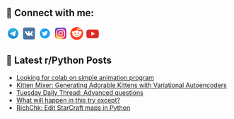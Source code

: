 ## 🔎 Connect with me:
[<img src="https://github.com/bullbesh/bullbesh/blob/main/images/Telegram.png" width="32" height="32" />](https://t.me/bullbesh)
[<img src="https://github.com/bullbesh/bullbesh/blob/main/images/VK.png" width="32" height="32" />](https://vk.com/bullbesh)
[<img src="https://github.com/bullbesh/bullbesh/blob/main/images/Twitter.png" width="32" height="32" />](https://twitter.com/bullbesh1)
[<img src="https://github.com/bullbesh/bullbesh/blob/main/images/Instagram.png" width="32" height="32" />](https://www.instagram.com/bullbesh)
[<img src="https://github.com/bullbesh/bullbesh/blob/main/images/Reddit.png" width="32" height="32" />](https://www.reddit.com/user/bullbesh)
[<img src="https://github.com/bullbesh/bullbesh/blob/main/images/YouTube.png" width="32" height="32" />](https://www.youtube.com/channel/UCtfjRs6uzgq5mfm8S06WTcg)

## 📕 Latest r/Python Posts
<!-- BLOG-POST-LIST:START -->
- [Looking for colab on simple animation program](https://www.reddit.com/r/Python/comments/1i0u5lj/looking_for_colab_on_simple_animation_program/)
- [Kitten Mixer: Generating Adorable Kittens with Variational Autoencoders](https://www.reddit.com/r/Python/comments/1i0t5zy/kitten_mixer_generating_adorable_kittens_with/)
- [Tuesday Daily Thread: Advanced questions](https://www.reddit.com/r/Python/comments/1i0snf0/tuesday_daily_thread_advanced_questions/)
- [What will happen in this try except?](https://www.reddit.com/r/Python/comments/1i0nlsh/what_will_happen_in_this_try_except/)
- [RichChk: Edit StarCraft maps in Python](https://www.reddit.com/r/Python/comments/1i0lwjo/richchk_edit_starcraft_maps_in_python/)
<!-- BLOG-POST-LIST:END -->
